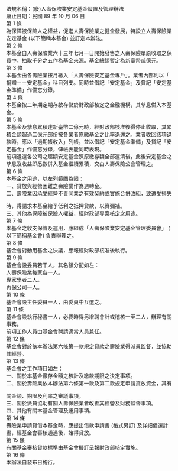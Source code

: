 法規名稱：(廢)人壽保險業安定基金設置及管理辦法  
廢止日期：民國 89 年 10 月 06 日  
第 1 條  
為保障被保險人之權益，促進人壽保險業之健全發展，特設立人壽保險業  
安定基金 (以下簡稱本基金) 並訂定本辦法。  
第 2 條  
本基金自人壽保險業六十三年七月一日開始發售之人壽保險單原收取之保  
費中，抽取千分之五作為基金來源。基金總額暫定為新臺幣貳億元。  
第 3 條  
本基金由各壽險業按月繳入「人壽保險安定基金專戶」。業者內部則以「  
捐贈－－安定基金」科目列支。同時並借記「安定基金」及貸記「安定基  
金準備」作備忘分錄。  
第 4 條  
本基金按二年期定期存款存儲於財政部核定之金融機構，其孳息併入本基  
金。  
第 5 條  
本基金及孳息累積達新臺幣二億元時，經財政部核准後得停止收取，其累  
積金額超過二億元部份按各業者原繳基金之比率退還之。業者收回該項退  
款時，應以「過期帳收入」列帳，並以借記「安定基金準備」及貸記「安  
定基金」作備忘分錄，俾帳表能同時表現。  
前項退還各公司之超額安定基金照原繳存額全部還清後，此後安定基金之  
孳息及收益即悉數併入基金繼續累積，交由人壽保險公會管理之。  
第 6 條  
本基金之用途，以左列範圍為限：  
一、貸放與經營困難之壽險業作為週轉金。  
二、壽險業因承受經營不善同業之有效契約或實施合併改組，致遭受損失  


時，得請求本基金給予低利之抵押貸款，以資彌補。  
三、其他為保障被保險人權益，經財政部專案核定之用途。  
第 7 條  
本基金之收支保管及運用，應組成「人壽保險業安定基金管理委員會」 (  
以下簡稱基金會) 負責辦理之。  
第 8 條  
基金會對動用基金之決議，應報經財政部核准後執行。  
第 9 條  
基金會設委員若干人，其名額分配如左：  
人壽保險業每家各一人。  
專家學者二人。  
再保公司一人。  
第 10 條  
基金會設主任委員一人，由委員中互選之。  
第 11 條  
基金會設執行秘書一人，必要時得另增聘會計或稽核一至二人，辦理有關  
事務。  
前項工作人員由基金會聘請適當人員兼任。  
第 12 條  
基金會對於依本辦法第六條第一款規定貸款之壽險業得派員監督，並協助  
其經營。  
第 13 條  
基金會之工作項目如左：  
一、關於本基金繳存金額之核計及繳款期限之決定事項。  
二、關於壽險業依本辦法第六條第一款及第二款規定申請貸放資金，其有  


關金額、期限及利率之審議事項。  
三、關於派員協助有關人壽保險業者改善其經營及財務監督事項。  
四、其他有關本基金管理及運用事項。  
第 14 條  
壽險業申請貸借本基金時，應提出借款申請書 (格式另訂) 及詳細償還計  
畫，經基金會審核通過後，始得貸放。  
第 15 條  
有關基金審核貸款標準由基金會擬訂呈報財政部核定實施。  
第 16 條  
本辦法自發布日施行。  


